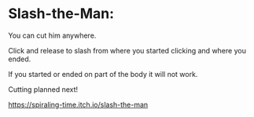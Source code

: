 # Slash-the-Man:

You can cut him anywhere.

Click and release to slash from where you started clicking and where you ended.

If you started or ended on part of the body it will not work.

Cutting planned next!

https://spiraling-time.itch.io/slash-the-man

